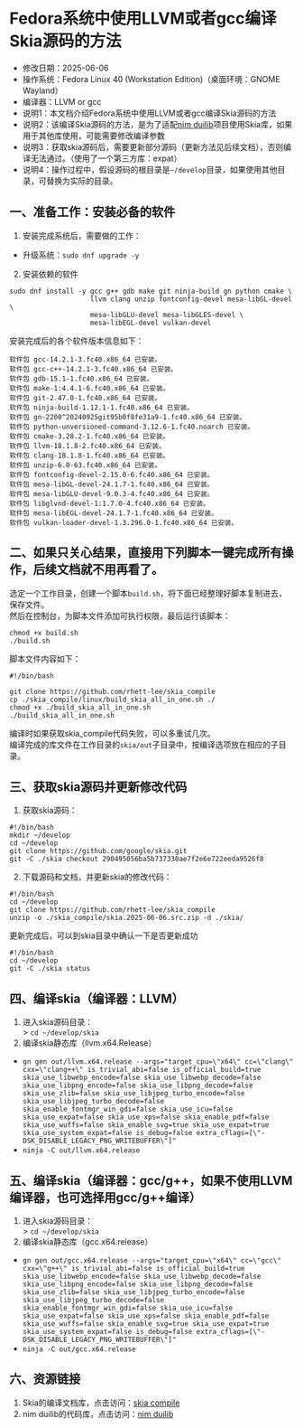 # Fedora系统中使用LLVM或者gcc编译Skia源码的方法 - 修改日期：2025-06-06 - 操作系统：Fedora Linux 40 (Workstation Edition)（桌面环境：GNOME Wayland） - 编译器：LLVM or gcc - 说明1：本文档介绍Fedora系统中使用LLVM或者gcc编译Skia源码的方法 - 说明2：该编译Skia源码的方法，是为了适配[nim duilib](https://github.com/rhett-lee/nim_duilib)项目使用Skia库，如果用于其他库使用，可能需要修改编译参数 - 说明3：获取skia源码后，需要更新部分源码（更新方法见后续文档），否则编译无法通过。（使用了一个第三方库：expat） - 说明4：操作过程中，假设源码的根目录是`~/develop`目录，如果使用其他目录，可替换为实际的目录。## 一、准备工作：安装必备的软件1. 安装完成系统后，需要做的工作：    - 升级系统：`sudo dnf upgrade -y`  2. 安装依赖的软件```sudo dnf install -y gcc g++ gdb make git ninja-build gn python cmake \                    llvm clang unzip fontconfig-devel mesa-libGL-devel \                    mesa-libGLU-devel mesa-libGLES-devel \                    mesa-libEGL-devel vulkan-devel ```安装完成后的各个软件版本信息如下：```软件包 gcc-14.2.1-3.fc40.x86_64 已安装。软件包 gcc-c++-14.2.1-3.fc40.x86_64 已安装。软件包 gdb-15.1-1.fc40.x86_64 已安装。软件包 make-1:4.4.1-6.fc40.x86_64 已安装。软件包 git-2.47.0-1.fc40.x86_64 已安装。软件包 ninja-build-1.12.1-1.fc40.x86_64 已安装。软件包 gn-2200^20240925git95b0f8fe31a9-1.fc40.x86_64 已安装。软件包 python-unversioned-command-3.12.6-1.fc40.noarch 已安装。软件包 cmake-3.28.2-1.fc40.x86_64 已安装。软件包 llvm-18.1.8-2.fc40.x86_64 已安装。软件包 clang-18.1.8-1.fc40.x86_64 已安装。软件包 unzip-6.0-63.fc40.x86_64 已安装。软件包 fontconfig-devel-2.15.0-6.fc40.x86_64 已安装。软件包 mesa-libGL-devel-24.1.7-1.fc40.x86_64 已安装。软件包 mesa-libGLU-devel-9.0.3-4.fc40.x86_64 已安装。软件包 libglvnd-devel-1:1.7.0-4.fc40.x86_64 已安装。软件包 mesa-libEGL-devel-24.1.7-1.fc40.x86_64 已安装。软件包 vulkan-loader-devel-1.3.296.0-1.fc40.x86_64 已安装。```## 二、如果只关心结果，直接用下列脚本一键完成所有操作，后续文档就不用再看了。选定一个工作目录，创建一个脚本`build.sh`，将下面已经整理好脚本复制进去，保存文件。    然后在控制台，为脚本文件添加可执行权限，最后运行该脚本： ```chmod +x build.sh./build.sh```脚本文件内容如下：    ```#!/bin/bashgit clone https://github.com/rhett-lee/skia_compilecp ./skia_compile/linux/build_skia_all_in_one.sh ./chmod +x ./build_skia_all_in_one.sh./build_skia_all_in_one.sh```编译时如果获取skia_compile代码失败，可以多重试几次。    编译完成的库文件在工作目录的`skia/out`子目录中，按编译选项放在相应的子目录。    ## 三、获取skia源码并更新修改代码1. 获取skia源码：    ```#!/bin/bashmkdir ~/develop  cd ~/developgit clone https://github.com/google/skia.gitgit -C ./skia checkout 290495056ba5b737330ae7f2e6e722eeda9526f8```2. 下载源码和文档，并更新skia的修改代码：    ```#!/bin/bashcd ~/developgit clone https://github.com/rhett-lee/skia_compileunzip -o ./skia_compile/skia.2025-06-06.src.zip -d ./skia/``` 更新完成后，可以到skia目录中确认一下是否更新成功```#!/bin/bashcd ~/developgit -C ./skia status``` ## 四、编译skia（编译器：LLVM）1. 进入skia源码目录：    \> `cd ~/develop/skia`2. 编译skia静态库（llvm.x64.Release） - `gn gen out/llvm.x64.release --args="target_cpu=\"x64\" cc=\"clang\" cxx=\"clang++\" is_trivial_abi=false is_official_build=true skia_use_libwebp_encode=false skia_use_libwebp_decode=false skia_use_libpng_encode=false skia_use_libpng_decode=false skia_use_zlib=false skia_use_libjpeg_turbo_encode=false skia_use_libjpeg_turbo_decode=false skia_enable_fontmgr_win_gdi=false skia_use_icu=false skia_use_expat=false skia_use_xps=false skia_enable_pdf=false skia_use_wuffs=false skia_enable_svg=true skia_use_expat=true skia_use_system_expat=false is_debug=false extra_cflags=[\"-DSK_DISABLE_LEGACY_PNG_WRITEBUFFER\"]"`     - `ninja -C out/llvm.x64.release` ## 五、编译skia（编译器：gcc/g++，如果不使用LLVM编译器，也可选择用gcc/g++编译）1. 进入skia源码目录：    \> `cd ~/develop/skia`2. 编译skia静态库（gcc.x64.release） - `gn gen out/gcc.x64.release --args="target_cpu=\"x64\" cc=\"gcc\" cxx=\"g++\" is_trivial_abi=false is_official_build=true skia_use_libwebp_encode=false skia_use_libwebp_decode=false skia_use_libpng_encode=false skia_use_libpng_decode=false skia_use_zlib=false skia_use_libjpeg_turbo_encode=false skia_use_libjpeg_turbo_decode=false skia_enable_fontmgr_win_gdi=false skia_use_icu=false skia_use_expat=false skia_use_xps=false skia_enable_pdf=false skia_use_wuffs=false skia_enable_svg=true skia_use_expat=true skia_use_system_expat=false is_debug=false extra_cflags=[\"-DSK_DISABLE_LEGACY_PNG_WRITEBUFFER\"]"`     - `ninja -C out/gcc.x64.release`## 六、资源链接1. Skia的编译文档库，点击访问：[skia compile](https://github.com/rhett-lee/skia_compile) 2. nim duilib的代码库，点击访问：[nim duilib](https://github.com/rhett-lee/nim_duilib) 